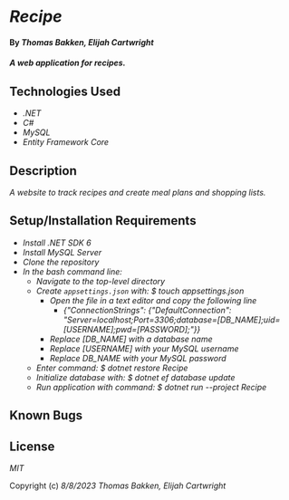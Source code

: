 # _Recipe_

#### By _**Thomas Bakken, Elijah Cartwright**_

#### _A web application for recipes._

## Technologies Used

* _.NET_
* _C#_
* _MySQL_
* _Entity Framework Core_

## Description

_A website to track recipes and create meal plans and shopping lists._

## Setup/Installation Requirements

* _Install .NET SDK 6_
* _Install MySQL Server_
* _Clone the repository_
* _In the bash command line:_
  * _Navigate to the top-level directory_
  * _Create `appsettings.json` with: $ touch appsettings.json_
    * _Open the file in a text editor and copy the following line_
      * _\{"ConnectionStrings": \{"DefaultConnection": "Server=localhost;Port=3306;database=\[DB_NAME\];uid=\[USERNAME\];pwd=\[PASSWORD\];"\}\}_
    * _Replace \[DB_NAME\] with a database name_
    * _Replace \[USERNAME\] with your MySQL username_
    * _Replace DB_NAME with your MySQL password_
  * _Enter command: $ dotnet restore Recipe_
  * _Initialize database with: $ dotnet ef database update_
  * _Run application with command: $ dotnet run --project Recipe_


## Known Bugs

## License

_MIT_

Copyright (c) _8/8/2023_ _Thomas Bakken, Elijah Cartwright_